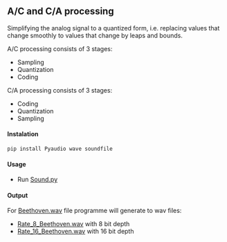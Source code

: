 ## A/C and C/A processing
Simplifying the analog signal to a quantized form, i.e. replacing values that change smoothly to values that change by leaps and bounds.

A/C processing consists of 3 stages:
* Sampling
* Quantization
* Coding

C/A processing consists of 3 stages:
* Coding
* Quantization
* Sampling

#### Instalation
```text
pip install Pyaudio wave soundfile
```

#### Usage

* Run [Sound.py](https://github.com/JuliaSzymanska/Sound/blob/master/Sound.py)

#### Output

For [Beethoven.wav]() file programme will generate to wav files:
* [Rate_8_Beethoven.wav](https://raw.githubusercontent.com/JuliaSzymanska/Sound/master/Rate_8_Beethoven.wav) with 8  bit depth
* [Rate_16_Beethoven.wav](https://raw.githubusercontent.com/JuliaSzymanska/Sound/master/Rate_16_Beethoven.wav) with 16  bit depth
